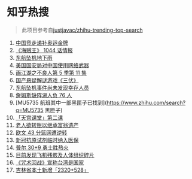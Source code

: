 # 知乎热搜

> 此项目参考自[justjavac/zhihu-trending-top-search](https://github.com/justjavac/zhihu-trending-top-search/blob/main/utils.ts)

<!-- BEGIN -->
  <!-- 最后更新时间:Thu Mar 24 2022 05:11:12 GMT+0000 (Coordinated Universal Time) -->
  1. [中国竞走递补奥运金牌](https://www.zhihu.com/search?q=竞走金牌)
1. [《海贼王》 1044 话情报](https://www.zhihu.com/search?q=海贼王1044)
1. [东航坠机地下雨](https://www.zhihu.com/search?q=东航坠机地下雨)
1. [美国国安局对中国使用网络武器](https://www.zhihu.com/search?q=美国国安局)
1. [画江湖之不良人第 5 季第 11 集](https://www.zhihu.com/search?q=画江湖之不良人)
1. [国产悬疑解谜游戏《三伏》](https://www.zhihu.com/search?q=三伏)
1. [东航坠机事件尚未发现幸存人员](https://www.zhihu.com/search?q=暂未发现幸存人员)
1. [詹姆斯缺阵湖人负 76 人](https://www.zhihu.com/search?q=湖人)
1. [MU5735 航班其中一部黑匣子已找到](https://www.zhihu.com/search?q=MU5735 黑匣子)
1. [「天宫课堂」第二课](https://www.zhihu.com/search?q=天宫课堂)
1. [老人欲转账以继承富翁遗产](https://www.zhihu.com/search?q=老人被骗)
1. [欧文 43 分篮网遭逆转](https://www.zhihu.com/search?q=篮网)
1. [新冠抗原试剂临时纳入医保](https://www.zhihu.com/search?q=新冠抗原试剂)
1. [普尔 30+9 勇士胜热火](https://www.zhihu.com/search?q=勇士)
1. [目前发现飞机残骸及人体组织碎片](https://www.zhihu.com/search?q=东航飞行事故进展)
1. [《咒术回战》宣称台湾是国家](https://www.zhihu.com/search?q=咒术回战)
1. [吉林省本土新增「2320+528」](https://www.zhihu.com/search?q=吉林疫情)
  <!-- END -->
